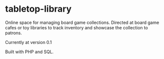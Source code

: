 # tabletop-library
Online space for managing board game collections. Directed at board game cafes or toy libraries to track inventory and showcase the collection to patrons.

Currently at version 0.1

Built with PHP and SQL.
